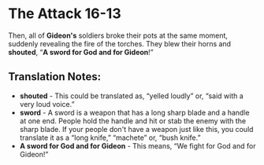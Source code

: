 The Attack 16-13
==================


Then, all of **Gideon's** soldiers broke their pots at the same moment,
suddenly revealing the fire of the torches. They blew their horns and
**shouted**, “**A sword for God and for Gideon**!”

Translation Notes:
------------------

-   **shouted** - This could be translated as, “yelled loudly” or,
“said
    with a very loud voice.”
-   **sword** - A sword is a weapon that has a long sharp blade and a
    handle at one end. People hold the handle and hit or stab the enemy
    with the sharp blade. If your people don't have a weapon just like
    this, you could translate it as a “long knife,” “machete” or,
    “bush knife.”
-   **A sword for God and for Gideon** - This means, “We fight for God
    and for Gideon!”

